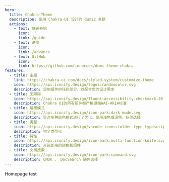 ```yaml
---
hero:
  title: Chakra-Theme
  description: 使用 Chakra-UI 设计的 dumi2 主题
  actions:
    - text: 快速开始
      icon: ''
      link: /guide
    - text: 进阶
      icon: ''
      link: /advance
    - text: GitHub
      icon: ''
      link: https://github.com/innocces/dumi-theme-chakra
features:
  - title: 主题
    link: https://chakra-ui.com/docs/styled-system/customize-theme
    icon: https://api.iconify.design/logos:randomcolor.svg
    description: 定制组件的任何部分，以配合您的设计需求
  - title: 无障碍
    icon: https://api.iconify.design/fluent:accessibility-checkmark-20-regular.svg
    description: Chakra UI的所有组件都严格遵循WAI-ARIA标准
  - title: 暗黑模式
    icon: https://api.iconify.design/icon-park:dark-mode.svg
    description: 针对多种颜色模式进行了优化。使用浅色或深色，任你选择
  - title: 类型
    icon: https://api.iconify.design/vscode-icons:folder-type-typescript.svg
    description: 完全类型化
  - title: 特性
    icon: https://api.iconify.design/icon-park:multi-function-knife.svg
    description: 开箱即用的颜色和组件
  - title: 文档搜索
    icon: https://api.iconify.design/icon-park:command.svg
    description: CMDK 、 DocSearch 随你选择
---
```


Homepage test
